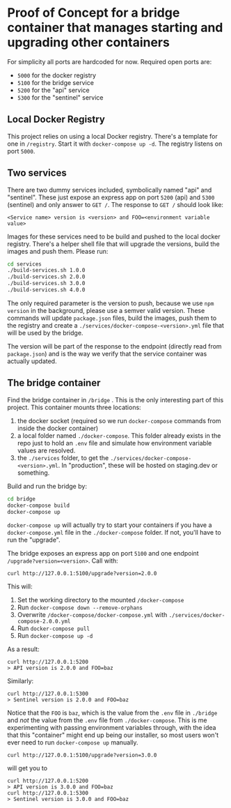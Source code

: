 # Proof of Concept for a bridge container that manages starting and upgrading other containers

For simplicity all ports are hardcoded for now. Required open ports are: 
- `5000` for the docker registry
- `5100` for the bridge service
- `5200` for the "api" service
- `5300` for the "sentinel" service

## Local Docker Registry

This project relies on using a local Docker registry. There's a template for one in `/registry`. Start it with `docker-compose up -d`. 
The registry listens on port `5000`.

## Two services

There are two dummy services included, symbolically named "api" and "sentinel". These just expose an express app on port `5200` (api) and `5300` (sentinel) and only answer to `GET /`. 
The response to `GET /` should look like: 
```
<Service name> version is <version> and FOO=<environment variable value>
```

Images for these services need to be build and pushed to the local docker registry. 
There's a helper shell file that will upgrade the versions, build the images and push them. 
Please run: 
```sh
cd services
./build-services.sh 1.0.0 
./build-services.sh 2.0.0
./build-services.sh 3.0.0
./build-services.sh 4.0.0
```

The only required parameter is the version to push, because we use `npm version` in the background, please use a semver valid version. These commands will update `package.json` files, build the images, push them to the registry and create a `./services/docker-compose-<version>.yml` file that will be used by the bridge.  

The version will be part of the response to the endpoint (directly read from `package.json`) and is the way we verify that the service container was actually updated.

## The bridge container

Find the bridge container in `/bridge` . This is the only interesting part of this project.
This container mounts three locations: 

1. the docker socket (required so we run `docker-compose` commands from inside the docker container)
2. a local folder named `./docker-compose`. This folder already exists in the repo just to hold an `.env` file and simulate how environment variable values are resolved. 
3. the `./services` folder, to get the `./services/docker-compose-<version>.yml`. In "production", these will be hosted on staging.dev or something. 

Build and run the bridge by: 
```sh
cd bridge
docker-compose build
docker-compose up
```

`docker-compose up` will actually try to start your containers if you have a `docker-compose.yml` file in the `./docker-compose` folder. If not, you'll have to run the "upgrade". 

The bridge exposes an express app on port `5100` and one endpoint `/upgrade?version=<version>`. 
Call with:
```
curl http://127.0.0.1:5100/upgrade?version=2.0.0
```
This will:
1. Set the working directory to the mounted `/docker-compose`
2. Run `docker-compose down --remove-orphans`
3. Overwrite `/docker-compose/docker-compose.yml` with `./services/docker-compose-2.0.0.yml`
4. Run `docker-compose pull`
5. Run `docker-compose up -d`
 
As a result:
```
curl http://127.0.0.1:5200 
> API version is 2.0.0 and FOO=baz
```

Similarly:
```
curl http://127.0.0.1:5300 
> Sentinel version is 2.0.0 and FOO=baz
```

Notice that the `FOO` is `baz`, which is the value from the `.env` file in `./bridge` and *not* the value from the `.env` file from `./docker-compose`. This is me experimenting with passing environment variables through, with the idea that this "container" might end up being our installer, so most users won't ever need to run `docker-compose up` manually.  

```
curl http://127.0.0.1:5100/upgrade?version=3.0.0
```
will get you to
```
curl http://127.0.0.1:5200 
> API version is 3.0.0 and FOO=baz
curl http://127.0.0.1:5300 
> Sentinel version is 3.0.0 and FOO=baz
```
